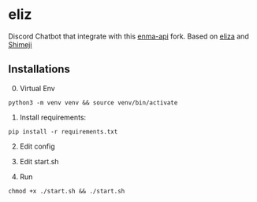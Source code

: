 # eliz
Discord Chatbot that integrate with this [enma-api](https://github.com/faber6/enma-api) fork. Based on [eliza](https://github.com/harubaru/eliza) and [Shimeji](https://github.com/hitomi-team/shimeji)

## Installations
0. Virtual Env
```
python3 -m venv venv && source venv/bin/activate
```

1. Install requirements:
```
pip install -r requirements.txt
```

2. Edit config

3. Edit start.sh

4. Run
```
chmod +x ./start.sh && ./start.sh
```